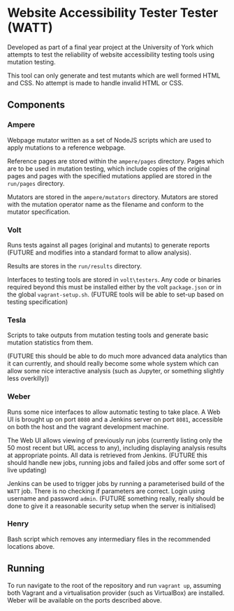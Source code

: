 # Website Accessibility Tester Tester (WATT)

Developed as part of a final year project at the University of York which attempts to test the reliability of website accessibility testing tools using mutation testing.

This tool can only generate and test mutants which are well formed HTML and CSS.  No attempt is made to handle invalid HTML or CSS.

## Components

### Ampere

Webpage mutator written as a set of NodeJS scripts which are used to apply mutations to a reference webpage.

Reference pages are stored within the `ampere/pages` directory.  Pages which are to be used in mutation testing, which include copies of the original pages and pages with the specified mutations applied are stored in the `run/pages` directory.

Mutators are stored in the `ampere/mutators` directory.  Mutators are stored with the mutation operator name as the filename and conform to the mutator specification.

### Volt

Runs tests against all pages (original and mutants) to generate reports (FUTURE and modifies into a standard format to allow analysis).

Results are stores in the `run/results` directory.

Interfaces to testing tools are stored in `volt\testers`.  Any code or binaries required beyond this must be installed either by the volt `package.json` or in the global `vagrant-setup.sh`.  (FUTURE tools will be able to set-up based on testing specification)

### Tesla

Scripts to take outputs from mutation testing tools and generate basic mutation statistics from them.

(FUTURE this should be able to do much more advanced data analytics than it can currently, and should really become some whole system which can allow some nice interactive analysis (such as Jupyter, or something slightly less overkilly))

### Weber

Runs some nice interfaces to allow automatic testing to take place.  A Web UI is brought up on port `8080` and a Jenkins server on port `8081`, accessible on both the host and the vagrant development machine.

The Web UI allows viewing of previously run jobs (currently listing only the 50 most recent but URL access to any), including displaying analysis results at appropriate points.  All data is retrieved from Jenkins. (FUTURE this should handle new jobs, running jobs and failed jobs and offer some sort of live updating)

Jenkins can be used to trigger jobs by running a parameterised build of the `WATT` job.  There is no checking if parameters are correct. Login using username and password `admin`.  (FUTURE something really, really should be done to give it a reasonable security setup when the server is initialised)

### Henry

Bash script which removes any intermediary files in the recommended locations above.


## Running

To run navigate to the root of the repository and run `vagrant up`, assuming both Vagrant and a virtualisation provider (such as VirtualBox) are installed.  Weber will be available on the ports described above.

